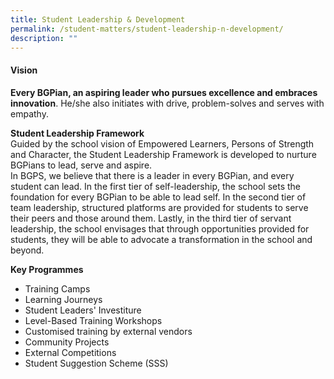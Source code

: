 ```yaml
---
title: Student Leadership & Development
permalink: /student-matters/student-leadership-n-development/
description: ""
---
```

#### **Vision**<br>
**Every BGPian, an aspiring leader who pursues excellence and embraces innovation**. He/she also initiates with drive, problem-solves and serves with empathy. 

**Student Leadership Framework**<br>
Guided by the school vision of Empowered Learners, Persons of Strength and Character, the Student Leadership Framework is developed to nurture BGPians to lead, serve and aspire. <br>
In BGPS, we believe that there is a leader in every BGPian, and every student can lead. In the first tier of self-leadership, the school sets the foundation for every BGPian to be able to lead self. In the second tier of team leadership, structured platforms are provided for students to serve their peers and those around them. Lastly, in the third tier of servant leadership, the school envisages that through opportunities provided for students, they will be able to advocate a transformation in the school and beyond. 

**Key Programmes**
* Training Camps 
* Learning Journeys
* Student Leaders' Investiture
* Level-Based Training Workshops
* Customised training by external vendors 
* Community Projects
* External Competitions
* Student Suggestion Scheme (SSS)